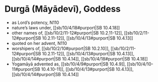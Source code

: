 # Durgā (Māyādevī), Goddess

* as Lord’s potency, N110 
* nature’s laws under, [[sb/10/4/18#purport|SB 10.4.18]]
* other names of, [[sb/10/2/11-12#purport|SB 10.2.11-12]], [[sb/10/2/11-12#purport|SB 10.2.11-12]], [[sb/10/4/13#purport|SB 10.4.13]]
* quoted on her advent, N110 
* worshipers of, [[sb/10/2/10#purport|SB 10.2.10]], [[sb/10/2/11-12#purport|SB 10.2.11-12]], [[sb/10/4/13#purport|SB 10.4.13]], [[sb/10/4/14#purport|SB 10.4.14]], [[sb/10/4/18#purport|SB 10.4.18]]
* Yogamāyā advented as, [[sb/10/4/9#purport|SB 10.4.9]], [[sb/10/4/10-11#purport|SB 10.4.10-11]], [[sb/10/4/13#purport|SB 10.4.13]], [[sb/10/4/14#purport|SB 10.4.14]]
